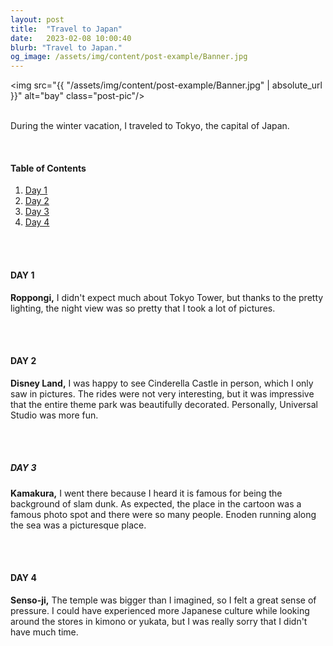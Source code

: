 ```yaml
---
layout: post
title:  "Travel to Japan"
date:   2023-02-08 10:00:40
blurb: "Travel to Japan."
og_image: /assets/img/content/post-example/Banner.jpg
---
```


<img src="{{ "/assets/img/content/post-example/Banner.jpg" | absolute_url }}" alt="bay" class="post-pic"/>
<br />
<br />

During the winter vacation, I traveled to Tokyo, the capital of Japan.

<br />


#### Table of Contents
1. [Day 1](#day-1)
2. [Day 2](#day-2)
3. [Day 3](#day-3)
4. [Day 4](#day-4)

<br />
<br />

#### DAY 1
**Roppongi,** I didn't expect much about Tokyo Tower, but thanks to the pretty lighting, the night view was so pretty that I took a lot of pictures.

<br />
<br />

#### DAY 2
**Disney Land,** I was happy to see Cinderella Castle in person, which I only saw in pictures. The rides were not very interesting, but it was impressive that the entire theme park was beautifully decorated. Personally, Universal Studio was more fun.

<br />
<br />


##### DAY 3
**Kamakura,** I went there because I heard it is famous for being the background of slam dunk. As expected, the place in the cartoon was a famous photo spot and there were so many people. Enoden running along the sea was a picturesque place.

<br />
<br />

#### DAY 4
**Senso-ji,** The temple was bigger than I imagined, so I felt a great sense of pressure. I could have experienced more Japanese culture while looking around the stores in kimono or yukata, but I was really sorry that I didn't have much time.
